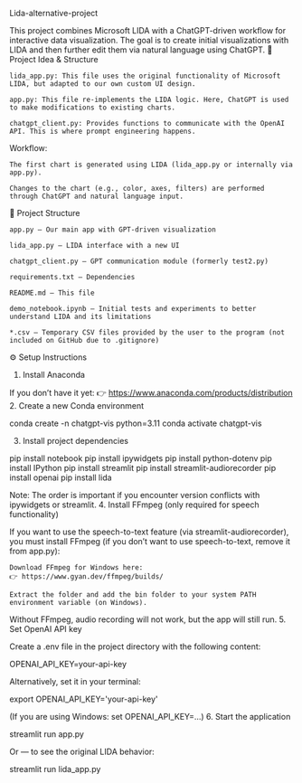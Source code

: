 Lida-alternative-project

This project combines Microsoft LIDA with a ChatGPT-driven workflow for interactive data visualization. The goal is to create initial visualizations with LIDA and then further edit them via natural language using ChatGPT.
🧠 Project Idea & Structure

    lida_app.py: This file uses the original functionality of Microsoft LIDA, but adapted to our own custom UI design.

    app.py: This file re-implements the LIDA logic. Here, ChatGPT is used to make modifications to existing charts.

    chatgpt_client.py: Provides functions to communicate with the OpenAI API. This is where prompt engineering happens.

Workflow:

    The first chart is generated using LIDA (lida_app.py or internally via app.py).

    Changes to the chart (e.g., color, axes, filters) are performed through ChatGPT and natural language input.

📁 Project Structure

    app.py – Our main app with GPT-driven visualization

    lida_app.py – LIDA interface with a new UI

    chatgpt_client.py – GPT communication module (formerly test2.py)

    requirements.txt – Dependencies

    README.md – This file

    demo_notebook.ipynb – Initial tests and experiments to better understand LIDA and its limitations

    *.csv – Temporary CSV files provided by the user to the program (not included on GitHub due to .gitignore)

⚙️ Setup Instructions
1. Install Anaconda

If you don’t have it yet:
👉 https://www.anaconda.com/products/distribution
2. Create a new Conda environment

conda create -n chatgpt-vis python=3.11
conda activate chatgpt-vis

3. Install project dependencies

pip install notebook
pip install ipywidgets
pip install python-dotenv
pip install IPython
pip install streamlit
pip install streamlit-audiorecorder
pip install openai
pip install lida

Note: The order is important if you encounter version conflicts with ipywidgets or streamlit.
4. Install FFmpeg (only required for speech functionality)

If you want to use the speech-to-text feature (via streamlit-audiorecorder), you must install FFmpeg (if you don’t want to use speech-to-text, remove it from app.py):

    Download FFmpeg for Windows here:
    👉 https://www.gyan.dev/ffmpeg/builds/

    Extract the folder and add the bin folder to your system PATH environment variable (on Windows).

Without FFmpeg, audio recording will not work, but the app will still run.
5. Set OpenAI API key

Create a .env file in the project directory with the following content:

OPENAI_API_KEY=your-api-key

Alternatively, set it in your terminal:

export OPENAI_API_KEY='your-api-key'

(If you are using Windows: set OPENAI_API_KEY=...)
6. Start the application

streamlit run app.py

Or — to see the original LIDA behavior:

streamlit run lida_app.py